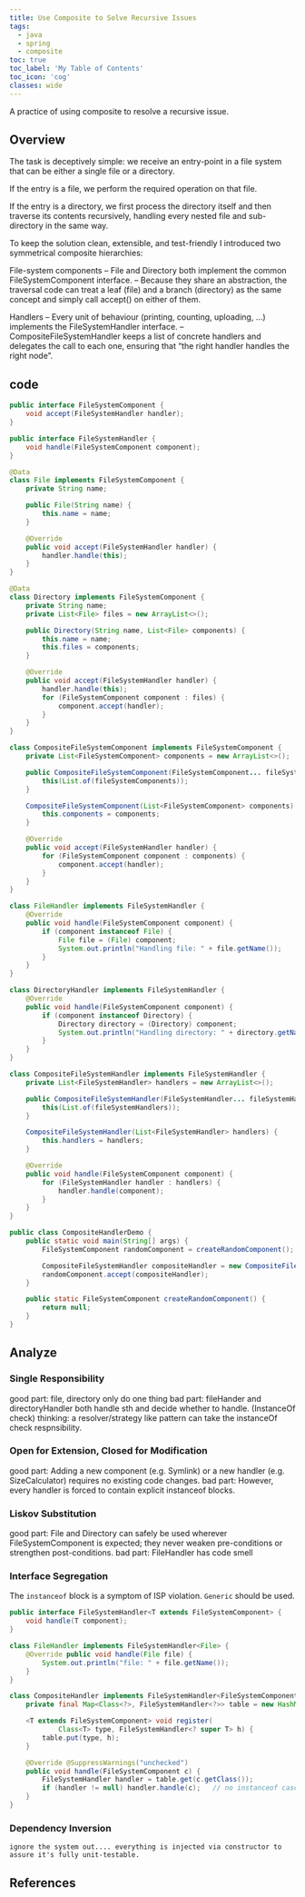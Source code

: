 ```yaml
---
title: Use Composite to Solve Recursive Issues
tags:
  - java
  - spring
  - composite
toc: true
toc_label: 'My Table of Contents'
toc_icon: 'cog'
classes: wide
---
```


A practice of using composite to resolve a recursive issue.

## Overview

The task is deceptively simple: we receive an entry-point in a file system that can be either a single file or a directory.

If the entry is a file, we perform the required operation on that file.

If the entry is a directory, we first process the directory itself and then traverse its contents recursively, handling every nested file and sub-directory in the same way.

To keep the solution clean, extensible, and test-friendly I introduced two symmetrical composite hierarchies:

File-system components
– File and Directory both implement the common FileSystemComponent interface.
– Because they share an abstraction, the traversal code can treat a leaf (file) and a branch (directory) as the same concept and simply call accept() on either of them.

Handlers
– Every unit of behaviour (printing, counting, uploading, …) implements the
FileSystemHandler interface.
– CompositeFileSystemHandler keeps a list of concrete handlers and delegates the call to each one, ensuring that “the right handler handles the right node”.

## code
```java
public interface FileSystemComponent {
    void accept(FileSystemHandler handler);
}

public interface FileSystemHandler {
    void handle(FileSystemComponent component);
}
```

```java
@Data
class File implements FileSystemComponent {
    private String name;

    public File(String name) {
        this.name = name;
    }

    @Override
    public void accept(FileSystemHandler handler) {
        handler.handle(this);
    }
}

@Data
class Directory implements FileSystemComponent {
    private String name;
    private List<File> files = new ArrayList<>();

    public Directory(String name, List<File> components) {
        this.name = name;
        this.files = components;
    }

    @Override
    public void accept(FileSystemHandler handler) {
        handler.handle(this);
        for (FileSystemComponent component : files) {
            component.accept(handler);
        }
    }
}

class CompositeFileSystemComponent implements FileSystemComponent {
    private List<FileSystemComponent> components = new ArrayList<>();

    public CompositeFileSystemComponent(FileSystemComponent... fileSystemComponents) {
        this(List.of(fileSystemComponents));
    }

    CompositeFileSystemComponent(List<FileSystemComponent> components) {
        this.components = components;
    }

    @Override
    public void accept(FileSystemHandler handler) {
        for (FileSystemComponent component : components) {
            component.accept(handler);
        }
    }
}
```

```java
class FileHandler implements FileSystemHandler {
    @Override
    public void handle(FileSystemComponent component) {
        if (component instanceof File) {
            File file = (File) component;
            System.out.println("Handling file: " + file.getName());
        }
    }
}

class DirectoryHandler implements FileSystemHandler {
    @Override
    public void handle(FileSystemComponent component) {
        if (component instanceof Directory) {
            Directory directory = (Directory) component;
            System.out.println("Handling directory: " + directory.getName());
        }
    }
}

class CompositeFileSystemHandler implements FileSystemHandler {
    private List<FileSystemHandler> handlers = new ArrayList<>();

    public CompositeFileSystemHandler(FileSystemHandler... fileSystemHandlers) {
        this(List.of(fileSystemHandlers));
    }

    CompositeFileSystemHandler(List<FileSystemHandler> handlers) {
        this.handlers = handlers;
    }

    @Override
    public void handle(FileSystemComponent component) {
        for (FileSystemHandler handler : handlers) {
            handler.handle(component);
        }
    }
}
```

```java
public class CompositeHandlerDemo {
    public static void main(String[] args) {
        FileSystemComponent randomComponent = createRandomComponent();

        CompositeFileSystemHandler compositeHandler = new CompositeFileSystemHandler(new FileHandler(), new DirectoryHandler());
        randomComponent.accept(compositeHandler);
    }

    public static FileSystemComponent createRandomComponent() {
        return null;
    }
}
```

## Analyze

### Single Responsibility

good part: file, directory only do one thing
bad part: fileHander and directoryHandler both handle sth and decide whether to handle. (InstanceOf check)
thinking: a resolver/strategy like pattern can take the instanceOf check respnsibility.

### Open for Extension, Closed for Modification

good part:  Adding a new component (e.g. Symlink) or a new handler (e.g. SizeCalculator) requires no existing code changes.
bad part: However, every handler is forced to contain explicit instanceof blocks.

### Liskov Substitution

good part: File and Directory can safely be used wherever FileSystemComponent is expected; they never weaken pre-conditions or strengthen post-conditions.
bad part: FileHandler has code smell

### Interface Segregation

The `instanceof` block is a symptom of ISP violation.
`Generic` should be used.


```java
public interface FileSystemHandler<T extends FileSystemComponent> {
    void handle(T component);
}
```

```java
class FileHandler implements FileSystemHandler<File> {
    @Override public void handle(File file) {
        System.out.println("file: " + file.getName());
    }
}

class CompositeHandler implements FileSystemHandler<FileSystemComponent> {
    private final Map<Class<?>, FileSystemHandler<?>> table = new HashMap<>();

    <T extends FileSystemComponent> void register(
            Class<T> type, FileSystemHandler<? super T> h) {
        table.put(type, h);
    }

    @Override @SuppressWarnings("unchecked")
    public void handle(FileSystemComponent c) {
        FileSystemHandler handler = table.get(c.getClass());
        if (handler != null) handler.handle(c);   // no instanceof cascade
    }
}
```

### Dependency Inversion

    ignore the system out.... everything is injected via constructor to assure it's fully unit-testable.

## References
